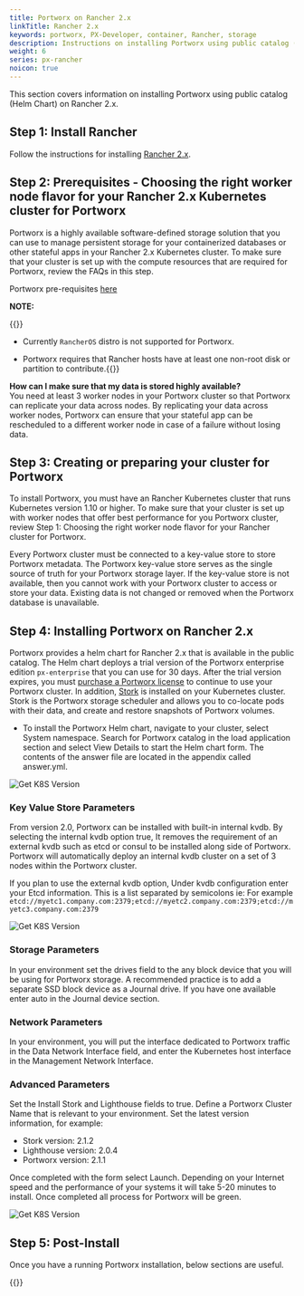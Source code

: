 ```yaml
---
title: Portworx on Rancher 2.x
linkTitle: Rancher 2.x
keywords: portworx, PX-Developer, container, Rancher, storage
description: Instructions on installing Portworx using public catalog (Helm Chart) on Rancher 2.x 
weight: 6
series: px-rancher
noicon: true
---
```


This section covers information on installing Portworx using public catalog (Helm Chart) on Rancher 2.x.

## Step 1: Install Rancher

Follow the instructions for installing [Rancher 2.x](https://rancher.com/docs/rancher/v2.x/en/installation/).

## Step 2: Prerequisites - Choosing the right worker node flavor for your Rancher 2.x Kubernetes cluster for Portworx

Portworx is a highly available software-defined storage solution that you can use to manage persistent storage for your containerized databases or other stateful apps in your Rancher 2.x Kubernetes cluster. To make sure that your cluster is set up with the compute resources that are required for Portworx, review the FAQs in this step.

Portworx pre-requisites [here](/start-here-installation/#installation-prerequisites)

**NOTE:** </br>
 
{{<info>}}

* Currently `RancherOS` distro is not supported for Portworx. 

* Portworx requires that Rancher hosts have at least one non-root disk or partition to contribute.{{</info>}}

**How can I make sure that my data is stored highly available?** </br>
You need at least 3 worker nodes in your Portworx cluster so that Portworx can replicate your data across nodes. By replicating your data across worker nodes, Portworx can ensure that your stateful app can be rescheduled to a different worker node in case of a failure without losing data. 

## Step 3: Creating or preparing your cluster for Portworx

To install Portworx, you must have an Rancher Kubernetes cluster that runs Kubernetes version 1.10 or higher. To make sure that your cluster is set up with worker nodes that offer best performance for you Portworx cluster, review Step 1: Choosing the right worker node flavor for your Rancher cluster for Portworx.

Every Portworx cluster must be connected to a key-value store to store Portworx metadata. The Portworx key-value store serves as the single source of truth for your Portworx storage layer. If the key-value store is not available, then you cannot work with your Portworx cluster to access or store your data. Existing data is not changed or removed when the Portworx database is unavailable.

## Step 4: Installing Portworx on Rancher 2.x

Portworx provides a helm chart for Rancher 2.x that is available in the public catalog. The Helm chart deploys a trial version of the Portworx enterprise edition `px-enterprise` that you can use for 30 days. After the trial version expires, you must [purchase a Portworx license](/reference/knowledge-base/px-licensing/) to continue to use your Portworx cluster. In addition, [Stork](https://docs.portworx.com/portworx-install-with-kubernetes/) is installed on your Kubernetes cluster. Stork is the Portworx storage scheduler and allows you to co-locate pods with their data, and create and restore snapshots of Portworx volumes.

* To install the Portworx Helm chart, navigate to your cluster, select System namespace.  Search for Portworx catalog in the load application section and select View Details to start the Helm chart form.  The contents of the answer file are located in the appendix called answer.yml.

![Get K8S Version](/img/px-rancher-1.png)

### Key Value Store Parameters
From version 2.0, Portworx can be installed with built-in internal kvdb. By selecting the internal kvdb option true, It removes the requirement of an external kvdb such as etcd or consul to be installed along side of Portworx. Portworx will automatically deploy an internal kvdb cluster on a set of 3 nodes within the Portworx cluster. 

If you plan to use the external kvdb option, Under kvdb configuration enter your Etcd information.  This is a list separated by semicolons ie: For example 
`etcd://myetc1.company.com:2379;etcd://myetc2.company.com:2379;etcd://myetc3.company.com:2379`  

![Get K8S Version](/img/px-rancher-2.png)

### Storage Parameters
In your environment set the drives field to the any block device that you will be using for Portworx storage.   A recommended practice is to add a separate SSD block device as a Journal drive.  If you have one available enter auto in the Journal device section.

### Network Parameters
In your environment, you will put the interface dedicated to Portworx traffic in the Data Network Interface field, and enter the Kubernetes host interface in the Management Network Interface.

### Advanced Parameters

Set the Install Stork and Lighthouse fields to true.  Define a Portworx Cluster Name that is relevant to your environment.  Set the latest version information, for example:

* Stork version: 2.1.2
* Lighthouse version:	2.0.4 
* Portworx version:	2.1.1

Once completed with the form select Launch.  Depending on your Internet speed and the performance of your systems it will take 5-20 minutes to install.  Once completed all process for Portworx will be green.

![Get K8S Version](/img/px-rancher-3.png)

## Step 5: Post-Install

Once you have a running Portworx installation, below sections are useful.

{{<homelist series2="k8s-postinstall">}}
